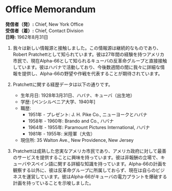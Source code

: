 # Office Memorandum

**発信者（発）:** Chief, New York Office  
**受信者（着）:** Chief, Contact Division  
**日時:** 1962年8月31日  

1. 我々は新しい情報源と接触しました。この情報源は継続的なものであり、Robert Pratchettとして知られています。彼は27年間の経験を持つアメリカ市民で、現在Alpha-66として知られるキューバの反革命グループと直接接触しています。彼はハバナで活動しており、今後数週間の間に我々に詳細な情報を提供し、Alpha-66の野望や作戦を代表することが期待されています。

2. Pratchettに関する経歴データは以下の通りです。  
   - 生年月日: 1928年3月31日、ハバナ、キューバ（出生地）  
   - 学歴: [ペンシルベニア大学、1940年]  
   - 職歴:  
     - 1951年 - プレゼント: J. H. Pike Co., ニューヨークとハバナ  
     - 1958年 - 1960年: Brando and Co., ハバナ  
     - 1964年 - 1955年: Paramount Pictures International, ハバナ  
     - 1981年 - 1955年: 米陸軍（大佐）  
   - 現住所: 35 Walton Ave., New Providence, New Jersey  

3. Pratchettは成熟した忠実なアメリカ市民であり、アメリカ政府に対して最善のサービスを提供することに興味を持っています。彼は非報酬の立場で、キューバやスペイン語に関する詳細な知識を持っています。Alpha-66の計画を観察する以外に、彼は反革命グループに所属しておらず、現在は自らのビジネスを運営しています。彼はAlpha-66がキューバの電力プラントを爆破する計画を持っていることを示唆しました。